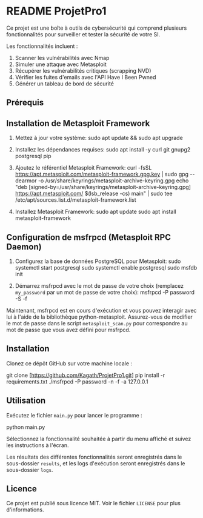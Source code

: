 # README ProjetPro1

Ce projet est une boîte à outils de cybersécurité qui comprend plusieurs fonctionnalités pour surveiller et tester la sécurité de votre SI. 

Les fonctionnalités incluent :

1. Scanner les vulnérabilités avec Nmap
2. Simuler une attaque avec Metasploit
3. Récupérer les vulnérabilités critiques (scrapping NVD)
4. Vérifier les fuites d'emails avec l'API Have I Been Pwned
5. Générer un tableau de bord de sécurité

## Prérequis

## Installation de Metasploit Framework

1. Mettez à jour votre système:
sudo apt update && sudo apt upgrade

2. Installez les dépendances requises:
sudo apt install -y curl git gnupg2 postgresql pip

3. Ajoutez le référentiel Metasploit Framework:
curl -fsSL https://apt.metasploit.com/metasploit-framework.gpg.key | sudo gpg --dearmor -o /usr/share/keyrings/metasploit-archive-keyring.gpg
echo "deb [signed-by=/usr/share/keyrings/metasploit-archive-keyring.gpg] https://apt.metasploit.com/ $(lsb_release -cs) main" | sudo tee /etc/apt/sources.list.d/metasploit-framework.list

4. Installez Metasploit Framework:
sudo apt update
sudo apt install metasploit-framework

## Configuration de msfrpcd (Metasploit RPC Daemon)

1. Configurez la base de données PostgreSQL pour Metasploit:
sudo systemctl start postgresql
sudo systemctl enable postgresql
sudo msfdb init

2. Démarrez msfrpcd avec le mot de passe de votre choix (remplacez `my_password` par un mot de passe de votre choix):
msfrpcd -P password -S -f

Maintenant, msfrpcd est en cours d'exécution et vous pouvez interagir avec lui à l'aide de la bibliothèque python-metasploit. Assurez-vous de modifier le mot de passe dans le script `metasploit_scan.py` pour correspondre au mot de passe que vous avez défini pour msfrpcd.

## Installation

Clonez ce dépôt GitHub sur votre machine locale :

git clone [https://github.com/Kagath/ProjetPro1.git]
pip install -r requirements.txt
./msfrpcd -P password -n -f -a 127.0.0.1

## Utilisation

Exécutez le fichier `main.py` pour lancer le programme :

python main.py

Sélectionnez la fonctionnalité souhaitée à partir du menu affiché et suivez les instructions à l'écran.

Les résultats des différentes fonctionnalités seront enregistrés dans le sous-dossier `results`, et les logs d'exécution seront enregistrés dans le sous-dossier `logs`.

## Licence

Ce projet est publié sous licence MIT. 
Voir le fichier `LICENSE` pour plus d'informations.
